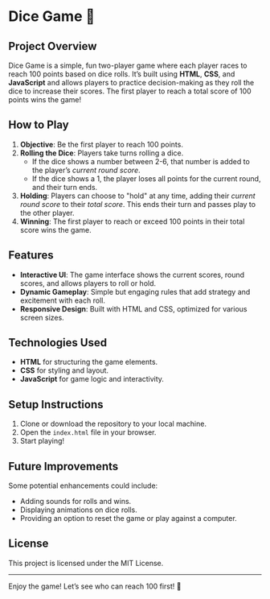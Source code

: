 # Dice Game 🎲

## Project Overview
Dice Game is a simple, fun two-player game where each player races to reach 100 points based on dice rolls. It’s built using **HTML**, **CSS**, and **JavaScript** and allows players to practice decision-making as they roll the dice to increase their scores. The first player to reach a total score of 100 points wins the game!

## How to Play
1. **Objective**: Be the first player to reach 100 points.
2. **Rolling the Dice**: Players take turns rolling a dice.
   - If the dice shows a number between 2-6, that number is added to the player’s *current round score*.
   - If the dice shows a 1, the player loses all points for the current round, and their turn ends.
3. **Holding**: Players can choose to "hold" at any time, adding their *current round score* to their *total score*. This ends their turn and passes play to the other player.
4. **Winning**: The first player to reach or exceed 100 points in their total score wins the game.

## Features
- **Interactive UI**: The game interface shows the current scores, round scores, and allows players to roll or hold.
- **Dynamic Gameplay**: Simple but engaging rules that add strategy and excitement with each roll.
- **Responsive Design**: Built with HTML and CSS, optimized for various screen sizes.

## Technologies Used
- **HTML** for structuring the game elements.
- **CSS** for styling and layout.
- **JavaScript** for game logic and interactivity.

## Setup Instructions
1. Clone or download the repository to your local machine.
2. Open the `index.html` file in your browser.
3. Start playing!

## Future Improvements
Some potential enhancements could include:
- Adding sounds for rolls and wins.
- Displaying animations on dice rolls.
- Providing an option to reset the game or play against a computer.

## License
This project is licensed under the MIT License.

---

Enjoy the game! Let’s see who can reach 100 first! 🎉
